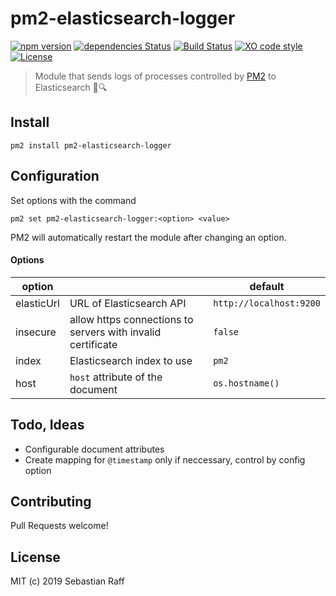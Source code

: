 # pm2-elasticsearch-logger

[![npm version](https://badge.fury.io/js/pm2-elasticsearch-logger.svg)](https://badge.fury.io/js/pm2-elasticsearch-logger) 
[![dependencies Status](https://david-dm.org/hobbyquaker/pm2-elasticsearch-logger/status.svg)](https://david-dm.org/hobbyquaker/pm2-elasticsearch-logger)
[![Build Status](https://travis-ci.org/hobbyquaker/pm2-elasticsearch-logger.svg?branch=master)](https://travis-ci.org/hobbyquaker/pm2-elasticsearch-logger)
[![XO code style](https://img.shields.io/badge/code_style-XO-5ed9c7.svg)](https://github.com/sindresorhus/xo)
[![License][mit-badge]][mit-url]

> Module that sends logs of processes controlled by [PM2](https://pm2.io) to Elasticsearch 📒🔍


## Install

`pm2 install pm2-elasticsearch-logger`


## Configuration

Set options with the command

`pm2 set pm2-elasticsearch-logger:<option> <value>`

PM2 will automatically restart the module after changing an option.

#### Options

| option |           | default |
| ------ | --------- | ------- |
| elasticUrl | URL of Elasticsearch API | `http://localhost:9200` |
| insecure | allow https connections to servers with invalid certificate | `false` |
| index | Elasticsearch index to use | `pm2` |
| host | `host` attribute of the document | `os.hostname()` |


## Todo, Ideas

* Configurable document attributes
* Create mapping for `@timestamp` only if neccessary, control by config option


## Contributing

Pull Requests welcome!


## License

MIT (c) 2019 Sebastian Raff

[mit-badge]: https://img.shields.io/badge/License-MIT-blue.svg?style=flat
[mit-url]: LICENSE
